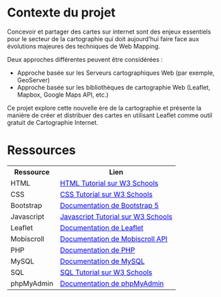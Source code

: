 # Contexte du projet

Concevoir et partager des cartes sur internet sont des enjeux essentiels pour le secteur de la cartographie qui doit aujourd’hui faire face aux évolutions majeures des techniques de Web Mapping.

Deux approches différentes peuvent être considérées :

<ul>
  <li>Approche basée sur les Serveurs cartographiques Web (par exemple, GeoServer)</li>
  <li>Approche basée sur les bibliothèques de cartographie Web (Leaflet, Mapbox, Google Maps API, etc.)</li>
</ul>
                
Ce projet explore cette nouvelle ère de la cartographie et présente la manière de créer et distribuer des cartes en utilisant Leaflet comme outil gratuit de Cartographie Internet.

# Ressources
<table>
  <tr>
    <th>Ressource</th>
    <th>Lien</th>
  </tr>
  <tr>
    <td>HTML</td>
    <td><a href="https://www.w3schools.com/html/" style="color: blue; margin-bottom: 20px; margin-top: 5px;">HTML Tutorial sur W3 Schools</a></td>
  </tr>
                        <tr>
                            <td>CSS</td>
                            <td><a href="https://www.w3schools.com/css/" style="color: blue; margin-bottom: 20px; margin-top: 5px;">CSS Tutorial sur W3 Schools</a></td>
                        </tr>
                        <tr>
                            <td>Bootstrap</td>
                            <td><a href="https://getbootstrap.com/docs/5.0/getting-started/introduction/" style="color: blue; margin-bottom: 20px; margin-top: 5px;">Documentation de Bootstrap 5</a></td>
                        </tr>
                        <tr>
                            <td>Javascript</td>
                            <td><a href="https://www.w3schools.com/js/" style="color: blue; margin-bottom: 20px; margin-top: 5px;">Javascript Tutorial sur W3 Schools</a></td>
                        </tr>
                        <tr>
                            <td>Leaflet</td>
                            <td><a href="https://leafletjs.com/" style="color: blue; margin-bottom: 20px; margin-top: 5px;">Documentation de Leaflet</a></td>
                        </tr>
                        <tr>
                            <td>Mobiscroll</td>
                            <td><a href="https://docs.mobiscroll.com/" style="color: blue; margin-bottom: 20px; margin-top: 5px;">Documentation de Mobiscroll API</a></td>
                        </tr>
                        <tr>
                            <td>PHP</td>
                            <td><a href="https://www.php.net/docs.php" style="color: blue; margin-bottom: 20px; margin-top: 5px;">Documentation de PHP</a></td>
                        </tr>
                        <tr>
                            <td>MySQL</td>
                            <td><a href="https://dev.mysql.com/doc/" style="color: blue; margin-bottom: 20px; margin-top: 5px;">Documentation de MySQL</a></td>
                        </tr>
                        <tr>
                            <td>SQL</td>
                            <td><a href="https://www.w3schools.com/sql/" style="color: blue; margin-bottom: 20px; margin-top: 5px;">SQL Tutorial sur W3 Schools</a></td>
                        </tr>
                        <tr>
                            <td>phpMyAdmin</td>
                            <td><a href="https://www.phpmyadmin.net/" style="color: blue; margin-bottom: 20px; margin-top: 5px;">Documentation de phpMyAdmin</a></td>
                        </tr>
                </table>

